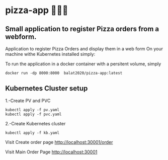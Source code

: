 # pizza-app 🍕🍕🍕
## Small application to register Pizza orders from a webform.
Application to register Pizza Orders and display them in a web form
On your machine withe Kubernetes installed simply:

To run the application in a docker container with a persitent volume, simply 
```
docker run -dp 8000:8000  balat2020/pizza-app:latest
```
## Kubernetes Cluster setup

1.-Create PV and PVC
```
kubectl apply -f pv.yaml
kubectl apply -f pvc.yaml
```
2.-Create Kubernetes cluster
```
kubectl apply -f kb.yaml
```

Visit Create order page
[http://localhost:30001/order](http://localhost:30001/order)

Visit Main Order Page
[http://localhost:30001](http://localhost:30001)
